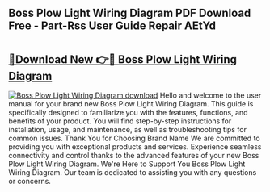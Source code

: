 ## Boss Plow Light Wiring Diagram PDF Download Free - Part-Rss User Guide Repair AEtYd

# <h2><a href="http://dftfn08.blite.top/?on=Boss+Plow+Light+Wiring+Diagram">🔗Download New 👉🔴 Boss Plow Light Wiring Diagram</a></h2>

[![Boss Plow Light Wiring Diagram download](https://i.imgur.com/lujVjoI.png)](http://dftfn08.blite.top/?on=Boss+Plow+Light+Wiring+Diagram)
Hello and welcome to the user manual for your brand new Boss Plow Light Wiring Diagram. This guide is specifically designed to familiarize you with the features, functions, and benefits of your product. You will find step-by-step instructions for installation, usage, and maintenance, as well as troubleshooting tips for common issues. Thank You for Choosing Brand Name We are committed to providing you with exceptional products and services. Experience seamless connectivity and control thanks to the advanced features of your new Boss Plow Light Wiring Diagram. We're Here to Support You Boss Plow Light Wiring Diagram. Our team is dedicated to assisting you with any questions or concerns.
